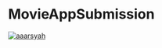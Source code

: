 # MovieAppSubmission

[![aaarsyah](https://circleci.com/gh/aaarsyah/MovieAppSubmission.svg?style=svg)](https://circleci.com/gh/aaarsyah/MovieAppSubmission)
